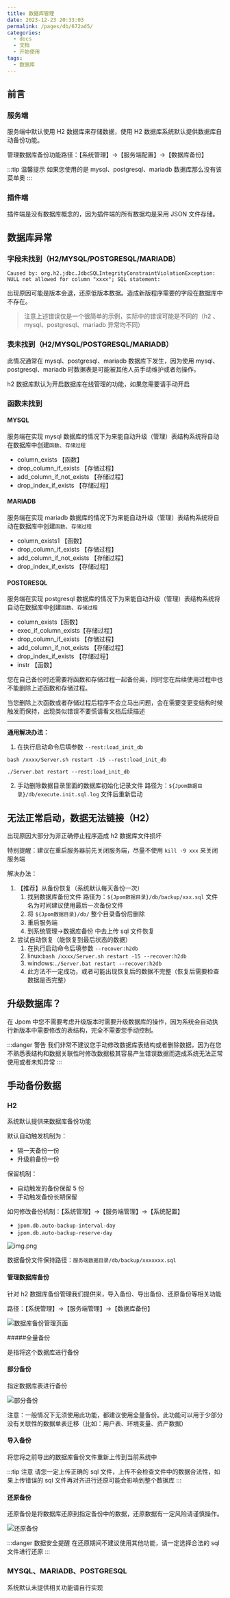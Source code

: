 ```yaml
---
title: 数据库管理
date: 2023-12-23 20:33:03
permalink: /pages/db/672ad5/
categories:
  - docs
  - 文档
  - 开始使用
tags:
  - 数据库
---
```


## 前言

### 服务端

服务端中默认使用 H2 数据库来存储数据，使用 H2 数据库系统默认提供数据库自动备份功能。

管理数据库备份功能路径：【系统管理】->【服务端配置】->【数据库备份】

:::tip 温馨提示
如果您使用的是 mysql、postgresql、mariadb 数据库那么没有该菜单奥
:::


### 插件端

插件端是没有数据库概念的，因为插件端的所有数据均是采用 JSON 文件存储。



## 数据库异常

### 字段未找到（H2/MYSQL/POSTGRESQL/MARIADB）

```log
Caused by: org.h2.jdbc.JdbcSQLIntegrityConstraintViolationException: NULL not allowed for column "xxxx"; SQL statement:
```

出现原因可能是版本会退，还原低版本数据。造成新版程序需要的字段在数据库中不存在。

> 注意上述错误仅是一个很简单的示例，实际中的错误可能是不同的（h2 、mysql、postgresql、mariadb 异常均不同）

### 表未找到（H2/MYSQL/POSTGRESQL/MARIADB）

此情况通常在 mysql、postgresql、mariadb 数据库下发生，因为使用 mysql、postgresql、mariadb 时数据表是可能被其他人员手动维护或者勿操作。

h2 数据库默认为开启数据库在线管理的功能，如果您需要请手动开启

### 函数未找到

#### MYSQL

服务端在实现 mysql 数据库的情况下为来能自动升级（管理）表结构系统将自动在数据库中创建`函数`、`存储过程`

- column_exists 【函数】
- drop_column_if_exists 【存储过程】
- add_column_if_not_exists 【存储过程】
- drop_index_if_exists 【存储过程】

#### MARIADB

服务端在实现 mariadb 数据库的情况下为来能自动升级（管理）表结构系统将自动在数据库中创建`函数`、`存储过程`

- column_exists1 【函数】
- drop_column_if_exists 【存储过程】
- add_column_if_not_exists 【存储过程】
- drop_index_if_exists 【存储过程】

#### POSTGRESQL

服务端在实现 postgresql 数据库的情况下为来能自动升级（管理）表结构系统将自动在数据库中创建`函数`、`存储过程`

- column_exists【函数】
- exec_if_column_exists【存储过程】
- drop_column_if_exists 【存储过程】
- add_column_if_not_exists 【存储过程】
- drop_index_if_exists 【存储过程】
- instr 【函数】

您在自己备份时还需要将函数和存储过程一起备份奥，同时您在后续使用过程中也不能删除上述函数和存储过程。

当您删除上次函数或者存储过程后程序不会立马出问题，会在需要变更变结构时候触发而保持，出现类似错误不要慌请看文档后续描述

-------

**通用解决办法：**

1. 在执行启动命令后填参数 `--rest:load_init_db`

```shell
bash /xxxx/Server.sh restart -15 --rest:load_init_db
```

```shell
./Server.bat restart --rest:load_init_db
```

2. 手动删除数据目录里面的数据库初始化记录文件
   路径为：`${Jpom数据目录}/db/execute.init.sql.log` 文件后重新启动

## 无法正常启动，数据无法链接（H2）

出现原因大部分为非正确停止程序造成 h2 数据库文件损坏

特别提醒：建议在重启服务器前先关闭服务端，尽量不使用 `kill -9 xxx` 来关闭服务端

解决办法：

1. 【推荐】从备份恢复（系统默认每天备份一次）
	1. 找到数据库备份文件 路径为：`${Jpom数据目录}/db/backup/xxx.sql` 文件名为时间建议使用最后一次备份文件
	2. 将 `${Jpom数据目录}/db/` 整个目录备份后删除
	3. 重启服务端
	4. 到系统管理->数据库备份 中去上传 sql 文件恢复
2. 尝试自动恢复（能恢复到最后状态的数据）
	1. 在执行启动命令后填参数 `--recover:h2db`
	2. linux:`bash /xxxx/Server.sh restart -15 --recover:h2db`
	3. windows:`./Server.bat restart --recover:h2db`
	4. 此方法不一定成功，或者可能出现恢复后的数据不完整（恢复后需要检查数据是否完整）


## 升级数据库？

在 Jpom 中您不需要考虑升级版本时需要升级数据库的操作，因为系统会自动执行新版本中需要修改的表结构，完全不需要您手动控制。


:::danger 警告
我们非常不建议您手动修改数据库表结构或者删除数据，因为在您不熟悉表结构和数据关联性时修改数据极其容易产生错误数据而造成系统无法正常使用或者未知异常
:::

## 手动备份数据

### H2

系统默认提供来数据库备份功能

默认自动触发机制为：

- 隔一天备份一份
- 升级前备份一份

保留机制：

- 自动触发的备份保留 5 份
- 手动触发备份长期保留


如何修改备份机制：【系统管理】->【服务端管理】->【系统配置】

- `jpom.db.auto-backup-interval-day` 
- `jpom.db.auto-backup-reserve-day`

![img.png](/images/databases/25069897d46ff5c3651174fa515126ee.png)

数据备份文件保持路径：`服务端数据目录/db/backup/xxxxxxx.sql`

#### 管理数据库备份

针对 h2 数据库备份管理我们提供来，导入备份、导出备份、还原备份等相关功能

路径：【系统管理】->【服务端管理】->【数据库备份】


![数据库备份管理页面](/images/databases/d0c1a7cee889df14ae49cc4657f55346.png)

#####全量备份

是指将这个数据库进行备份

#### 部分备份

指定数据库表进行备份

![部分备份](/images/databases/8c2168f4e7e3c0b01fa875a941a81610.png)

注意：一般情况下无须使用此功能，都建议使用全量备份。此功能可以用于少部分没有关联性的数据单表迁移（比如：用户表、环境变量、资产数据）

#### 导入备份

将您将之前导出的数据库备份文件重新上传到当前系统中

:::tip 注意
请您一定上传正确的 sql 文件，上传不会检查文件中的数据合法性，如果上传错误的 sql 文件再对齐进行还原可能会影响到整个数据库
:::

#### 还原备份

还原备份是将数据库还原到指定备份中的数据，还原数据有一定风险请谨慎操作。

![还原备份](/images/databases/54d6de04ec767ad414cb2fa8bcbcb5ac.png)

:::danger 数据安全提醒
在还原期间不建议使用其他功能，请一定选择合法的 sql 文件进行还原
:::


### MYSQL、MARIADB、POSTGRESQL

系统默认未提供相关功能请自行实现